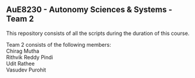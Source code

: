 ## AuE8230 - Autonomy Sciences & Systems - Team 2

This repository consists of all the scripts during the duration of this course.

Team 2 consists of the following members:\
Chirag Mutha\
Rithvik Reddy Pindi\
Udit Rathee\
Vasudev Purohit
